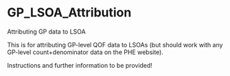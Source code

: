# GP_LSOA_Attribution
 Attributing GP data to LSOA

 This is for attributing GP-level QOF data to LSOAs (but should work with any GP-level count+denominator data on the PHE website).

 Instructions and further information to be provided!
